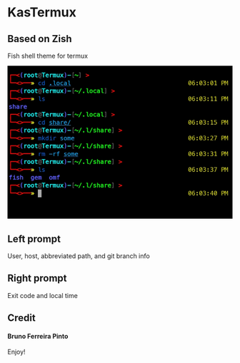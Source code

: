 # KasTermux

## Based on Zish

Fish shell theme for termux

![kastermux](./kastermux_preview.jpeg)

## Left prompt
User, host, abbreviated path, and git branch info

## Right prompt
Exit code and local time

## Credit

#### Bruno Ferreira Pinto

Enjoy!
